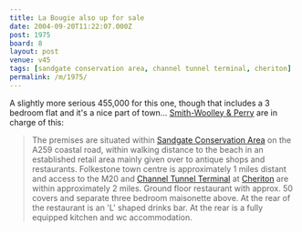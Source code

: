 ```yaml
---
title: La Bougie also up for sale
date: 2004-09-20T11:22:07.000Z
post: 1975
board: 8
layout: post
venue: v45
tags: [sandgate conservation area, channel tunnel terminal, cheriton]
permalink: /m/1975/
---
```

A slightly more serious 455,000 for this one, though that includes a 3 bedroom flat and it's a nice part of town... <a href="http://www.smith-woolleyandperry.co.uk">Smith-Woolley & Perry</a> are in charge of this:

<blockquote>The premises are situated within <a href="/wiki/sandgate+conservation+area">Sandgate Conservation Area</a> on the A259 coastal road, within walking distance to the beach in an established retail area mainly given over to antique shops and restaurants. Folkestone town centre is approximately 1 miles distant and access to the M20 and <a href="/wiki/channel+tunnel+terminal">Channel Tunnel Terminal</a> at <a href="/wiki/cheriton">Cheriton</a> are within approximately 2 miles. Ground floor restaurant with approx. 50 covers and separate three bedroom maisonette above. At the rear of the restaurant is an 'L' shaped drinks bar. At the rear is a fully equipped kitchen and wc accommodation.</blockquote>
